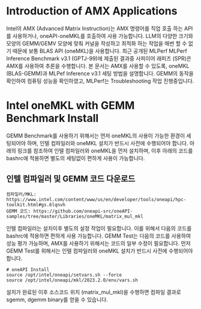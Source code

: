 # Introduction of AMX Applications
Intel의 AMX (Advanced Matrix Instruction)는 AMX 명령어를 직업 호출 하는 API를 사용하거나, oneAPI-oneMKL를 호출하여 사용 가능합니다. 
LLM의 다양한 크기와 모양의 GEMM/GEMV 모양에 맞춰 커널을 작성하고 최적화 하는 작업을 매번 할 수 없기 때문에 보통 BLAS API (oneMKL)을 사용합니다. 
최근 공개된 MLPerf MLPerf Inference Benchmark v3.1 (GPTJ-99)에 제출된 결과중 사피이어 래피즈 (SPR)은 AMX를 사용하여 추론을 수행합니다. 
본 문서는 AMX를 사용할 수 있도록, oneMKL (BLAS-GEMM)과 MLPef Inference v3.1 세팅 방법을 설명합니다. 
GEMM의 동작을 확인하여 컴퓨팅 성능을 확인하였고, MLPerf는 Troubleshooting 작업 진행중입니다.

# Intel oneMKL with GEMM Benchmark Install
GEMM Benchmark를 사용하기 위해서는 먼저 oneMKL의 사용이 가능한 환경이 세팅되어야 하며, 인텔 컴파일러와 oneMKL 설치가 반드시 사전에 수행되어야 합니다. 
아래의 링크를 참조하여 인텔 컴파일러와 oneMKL을 먼저 설치하며, 이후 아래의 코드를 bashrc에 적용하면 별도의 세팅없이 편하게 사용이 가능합니다.

## 인텔 컴파일러 및 GEMM 코드 다운로드
```
컴파일러/MKL: https://www.intel.com/content/www/us/en/developer/tools/oneapi/hpc-toolkit.html#gs.6lqnvh   
GEMM 코드: https://github.com/oneapi-src/oneAPI-samples/tree/master/Libraries/oneMKL/matrix_mul_mkl   
```
인텔 컴파일러는 설치이후 별도의 설정 작업이 필요합니다. 이를 위해서 다음의 코드를 bashrc에 적용하면 편하게 사용 가능합니다.
GEMM Test는 다음의 코드를 사용하여 성능 평가 가능하며, AMX를 사용하기 위해서는 코드의 일부 수정이 필요합니다. 
먼저 GEMM Test를 위해서는 인텔 컴파일러와 oneMKL 설치가 반드시 사전에 수행되어야 합니다.  
```
# oneAPI Install
source /opt/intel/oneapi/setvars.sh --force
source /opt/intel/oneapi/mkl/2023.2.0/env/vars.sh
```

설치가 완료된 이후 소스코드 위치 (matrix_mul_mkl)을 수행하면 컴파일 결과로 sgemm, dgemm binary를 얻을 수 있습니다.


